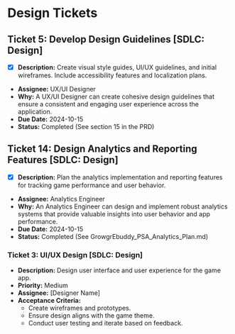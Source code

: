 # Design Tickets

## Ticket 5: Develop Design Guidelines [SDLC: Design]
- [x] **Description:** Create visual style guides, UI/UX guidelines, and initial wireframes. Include accessibility features and localization plans.
- **Assignee:** UX/UI Designer
- **Why:** A UX/UI Designer can create cohesive design guidelines that ensure a consistent and engaging user experience across the application.
- **Due Date:** 2024-10-15
- **Status:** Completed (See section 15 in the PRD)

## Ticket 14: Design Analytics and Reporting Features [SDLC: Design]
- [x] **Description:** Plan the analytics implementation and reporting features for tracking game performance and user behavior.
- **Assignee:** Analytics Engineer
- **Why:** An Analytics Engineer can design and implement robust analytics systems that provide valuable insights into user behavior and app performance.
- **Due Date:** 2024-10-15
- **Status:** Completed (See GrowgrEbuddy_PSA_Analytics_Plan.md)

### Ticket 3: UI/UX Design [SDLC: Design]
- **Description:** Design user interface and user experience for the game app.
- **Priority:** Medium
- **Assignee:** [Designer Name]
- **Acceptance Criteria:**
  - Create wireframes and prototypes.
  - Ensure design aligns with the game theme.
  - Conduct user testing and iterate based on feedback.
